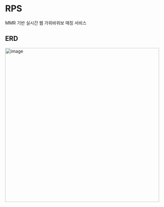 # RPS
MMR 기반 실시간 웹 가위바위보 매칭 서비스

## ERD
<img width="500" alt="image" src="https://user-images.githubusercontent.com/89074053/209064777-1b821d48-b596-4784-aa57-cf5b8dc309e8.png">